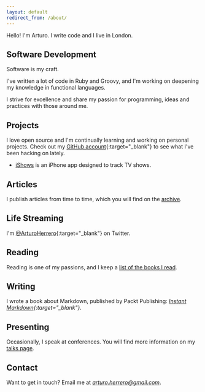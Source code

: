 ```yaml
---
layout: default
redirect_from: /about/
---
```


Hello! I'm Arturo. I write code and I live in London.

## Software Development

Software is my craft.

I've written a lot of code in Ruby and Groovy, and I'm working on deepening my
knowledge in functional languages.

I strive for excellence and share my passion for programming, ideas and
practices with those around me.


## Projects

I love open source and I'm continually learning and working on personal projects.
Check out my [GitHub account][2]{:target="_blank"} to see what I've been hacking on lately.

- [iShows][8] is an iPhone app designed to track TV shows.


## Articles

I publish articles from time to time, which you will find on the [archive][3].


## Life Streaming

I'm [@ArturoHerrero][4]{:target="_blank"} on Twitter.


## Reading

Reading is one of my passions, and I keep a [list of the books I read][7].


## Writing

I wrote a book about Markdown, published by Packt Publishing: *[Instant Markdown][5]{:target="_blank"}*.


## Presenting

Occasionally, I speak at conferences. You will find more information on my [talks page][6].


## Contact

Want to get in touch? Email me at *<arturo.herrero@gmail.com>*.


[1]: https://www.mastered.com/
[2]: https://github.com/arturoherrero
[3]: /articles
[4]: https://twitter.com/ArturoHerrero
[5]: https://www.packtpub.com/web-development/instant-markdown-instant
[6]: /talks
[7]: /books
[8]: /ishows
